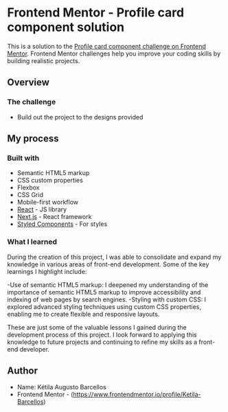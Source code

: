 # Frontend Mentor - Profile card component solution

This is a solution to the [Profile card component challenge on Frontend Mentor](https://www.frontendmentor.io/challenges/profile-card-component-cfArpWshJ). Frontend Mentor challenges help you improve your coding skills by building realistic projects. 


## Overview

### The challenge

- Build out the project to the designs provided


## My process

### Built with

- Semantic HTML5 markup
- CSS custom properties
- Flexbox
- CSS Grid
- Mobile-first workflow
- [React](https://reactjs.org/) - JS library
- [Next.js](https://nextjs.org/) - React framework
- [Styled Components](https://styled-components.com/) - For styles



### What I learned

During the creation of this project, I was able to consolidate and expand my knowledge in various areas of front-end development. Some of the key learnings I highlight include:

-Use of semantic HTML5 markup: I deepened my understanding of the importance of semantic HTML5 markup to improve accessibility and indexing of web pages by search engines.
-Styling with custom CSS: I explored advanced styling techniques using custom CSS properties, enabling me to create flexible and responsive layouts.

These are just some of the valuable lessons I gained during the development process of this project. I look forward to applying this knowledge to future projects and continuing to refine my skills as a front-end developer.



## Author

- Name: Kétila Augusto Barcellos
- Frontend Mentor - (https://www.frontendmentor.io/profile/Ketila-Barcellos)

